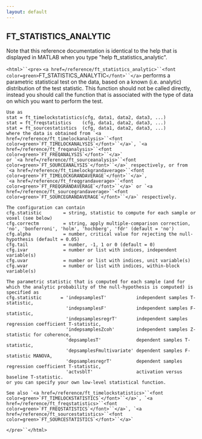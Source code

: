 ```yaml
---
layout: default
---
```


##  FT_STATISTICS_ANALYTIC

Note that this reference documentation is identical to the help that is displayed in MATLAB when you type "help ft_statistics_analytic".

`<html>``<pre>`
    `<a href=/reference/ft_statistics_analytic>``<font color=green>`FT_STATISTICS_ANALYTIC`</font>``</a>` performs a parametric statistical test on the
    data, based on a known (i.e. analytic) distribution of the test
    statistic. This function should not be called directly, instead
    you should call the function that is associated with the type of
    data on which you want to perform the test.
 
    Use as
    stat = ft_timelockstatistics(cfg, data1, data2, data3, ...)
    stat = ft_freqstatistics    (cfg, data1, data2, data3, ...)
    stat = ft_sourcestatistics  (cfg, data1, data2, data3, ...)
    where the data is obtained from `<a href=/reference/ft_timelockanalysis>``<font color=green>`FT_TIMELOCKANALYSIS`</font>``</a>`, `<a href=/reference/ft_freqanalysis>``<font color=green>`FT_FREQANALYSIS`</font>``</a>`
    or `<a href=/reference/ft_sourceanalysis>``<font color=green>`FT_SOURCEANALYSIS`</font>``</a>` respectively, or from `<a href=/reference/ft_timelockgrandaverage>``<font color=green>`FT_TIMELOCKGRANDAVERAGE`</font>``</a>`,
    `<a href=/reference/ft_freqgrandaverage>``<font color=green>`FT_FREQGRANDAVERAGE`</font>``</a>` or `<a href=/reference/ft_sourcegrandaverage>``<font color=green>`FT_SOURCEGRANDAVERAGE`</font>``</a>` respectively.
 
    The configuration can contain
    cfg.statistic        = string, statistic to compute for each sample or voxel (see below)
    cfg.correctm         = string, apply multiple-comparison correction, 'no', 'bonferroni', 'holm', 'hochberg', 'fdr' (default = 'no')
    cfg.alpha            = number, critical value for rejecting the null-hypothesis (default = 0.05)
    cfg.tail             = number, -1, 1 or 0 (default = 0)
    cfg.ivar             = number or list with indices, independent variable(s)
    cfg.uvar             = number or list with indices, unit variable(s)
    cfg.wvar             = number or list with indices, within-block variable(s)
 
    The parametric statistic that is computed for each sample (and for
    which the analytic probability of the null-hypothesis is computed) is
    specified as
    cfg.statistic       = 'indepsamplesT'           independent samples T-statistic,
                          'indepsamplesF'           independent samples F-statistic,
                          'indepsamplesregrT'       independent samples regression coefficient T-statistic,
                          'indepsamplesZcoh'        independent samples Z-statistic for coherence,
                          'depsamplesT'             dependent samples T-statistic,
                          'depsamplesFmultivariate' dependent samples F-statistic MANOVA,
                          'depsamplesregrT'         dependent samples regression coefficient T-statistic,
                          'actvsblT'                activation versus baseline T-statistic.
    or you can specify your own low-level statistical function.
 
    See also `<a href=/reference/ft_timelockstatistics>``<font color=green>`FT_TIMELOCKSTATISTICS`</font>``</a>`, `<a href=/reference/ft_freqstatistics>``<font color=green>`FT_FREQSTATISTICS`</font>``</a>`, `<a href=/reference/ft_sourcestatistics>``<font color=green>`FT_SOURCESTATISTICS`</font>``</a>`
`</pre>``</html>`

